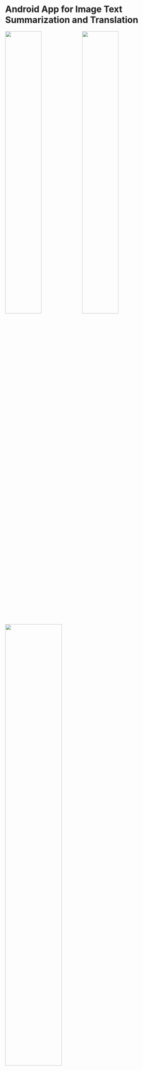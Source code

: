 # Android App for Image Text Summarization and Translation


<p float="left">
  <img src="https://github.com/Anshkumardev/AI-Scanner/assets/71209639/1aec39dd-0424-424b-ba9f-c278189e1c3c" width="48%" />
  <img src="https://github.com/Anshkumardev/AI-Scanner/assets/71209639/b4035f96-0997-4a4f-920c-c3b99e7812f4" width="48%" /> 
</p>
<img src="https://github.com/Anshkumardev/AI-Scanner/assets/71209639/c90af0f6-57b7-4b65-a0a3-58f5b1afe87c" width="60%" />



## Overview
This Android application is designed to streamline the process of translating and summarizing text from images. Primarily focusing on Hindi notices, it employs OCR technology and machine learning algorithms to provide English translations and concise summaries. 

## Features
- **OCR Technology**: Extracts text from images of Hindi notices.
- **Translation Engine**: Translates the Hindi text into English.
- **Summarization**: Provides a summary of the translated text.
- **Note-Taking**: Enables users to save notes and translated texts.
- **User-Friendly Interface**: Easy navigation and usage.

## Technologies Used
- **PyTesseract**: For OCR functionalities.
- **Pegasus XSUM**: Utilized for text summarization.
- **Google Translate API**: Integrated for translation capabilities.
- **Cloud-Based Processing**: Ensures efficient data handling.

## Future Enhancements
- **Multilingual Support**: Expanding language capabilities.
- **Speech Recognition**: Enabling voice input for translations.
- **Real-Time Translation**: For video content and live interactions.

## Contributing
We welcome contributions and suggestions! Please see our contributing guidelines for more information.

## Contact
For any queries, reach out at anshkumardev@gmail.com

